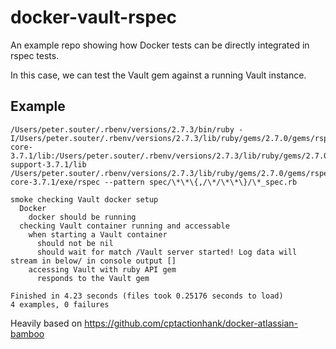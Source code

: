 # docker-vault-rspec

An example repo showing how Docker tests can be directly integrated in rspec tests. 

In this case, we can test the Vault gem against a running Vault instance.

## Example 

```
/Users/peter.souter/.rbenv/versions/2.7.3/bin/ruby -I/Users/peter.souter/.rbenv/versions/2.7.3/lib/ruby/gems/2.7.0/gems/rspec-core-3.7.1/lib:/Users/peter.souter/.rbenv/versions/2.7.3/lib/ruby/gems/2.7.0/gems/rspec-support-3.7.1/lib /Users/peter.souter/.rbenv/versions/2.7.3/lib/ruby/gems/2.7.0/gems/rspec-core-3.7.1/exe/rspec --pattern spec/\*\*\{,/\*/\*\*\}/\*_spec.rb

smoke checking Vault docker setup
  Docker
    docker should be running
  checking Vault container running and accessable
    when starting a Vault container
      should not be nil
      should wait for match /Vault server started! Log data will stream in below/ in console output []
    accessing Vault with ruby API gem
      responds to the Vault gem

Finished in 4.23 seconds (files took 0.25176 seconds to load)
4 examples, 0 failures
```

Heavily based on https://github.com/cptactionhank/docker-atlassian-bamboo